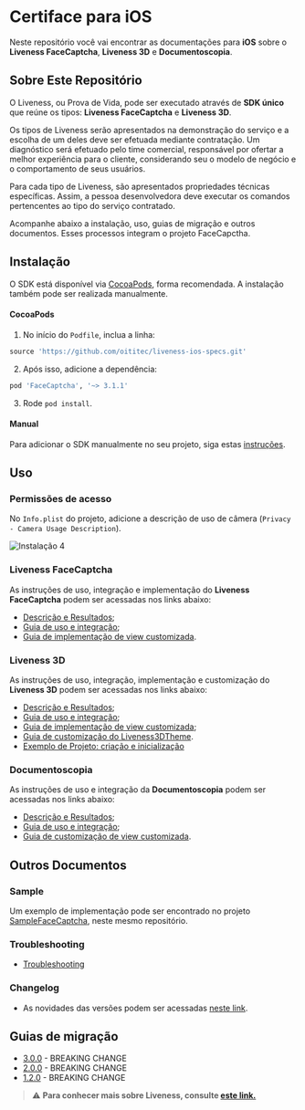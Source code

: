 #  Certiface para iOS

Neste repositório você vai encontrar as documentações para **iOS** sobre o **Liveness FaceCaptcha**, **Liveness 3D** e **Documentoscopia**.


## Sobre Este Repositório

O Liveness, ou Prova de Vida, pode ser executado através de **SDK único** que reúne os tipos: **Liveness FaceCaptcha** e **Liveness 3D**. 

Os tipos de Liveness serão apresentados na demonstração do serviço e a escolha de um deles deve ser efetuada mediante contratação. Um diagnóstico será efetuado pelo time comercial, responsável por ofertar a melhor experiência para o cliente, considerando seu o modelo de negócio e o comportamento de seus usuários.

Para cada tipo de Liveness, são apresentados propriedades técnicas específicas. Assim, a pessoa desenvolvedora deve executar os comandos pertencentes ao tipo do serviço contratado.

Acompanhe abaixo a instalação, uso, guias de migração e outros documentos. Esses processos integram o projeto FaceCapctha.

##  Instalação

O SDK está disponível via [CocoaPods](https://cocoapods.org/), forma recomendada. A instalação também pode ser realizada manualmente.


####  CocoaPods

1. No início do `Podfile`, inclua a linha:

```rb
source 'https://github.com/oititec/liveness-ios-specs.git'
```

2. Após isso, adicione a dependência:

```rb
pod 'FaceCaptcha', '~> 3.1.1'
```

3. Rode `pod install`.

####  Manual

Para adicionar o SDK manualmente no seu projeto, siga estas [instruções](Documentation/ManualInstallation.md).

##  Uso

###  Permissões de acesso

No `Info.plist` do projeto, adicione a descrição de uso de câmera (`Privacy - Camera Usage Description`).

![Instalação 4](Documentation/Images/installation_4.png)


###  Liveness FaceCaptcha

As instruções de uso, integração e implementação do **Liveness FaceCaptcha** podem ser acessadas nos links abaixo:

  - [Descrição e Resultados](Documentation/Liveness2D-Description.md);
  - [Guia de uso e integração](Documentation/FaceCaptcha-Usage.md);
  - [Guia de implementação de view customizada](Documentation/FaceCaptcha-CustomView.md).

###  Liveness 3D

As instruções de uso, integração, implementação e customização do **Liveness 3D** podem ser acessadas nos links abaixo: 

  - [Descrição e Resultados](Documentation/Liveness3D-Description.md);
  - [Guia de uso e integração](Documentation/Liveness3D-Usage.md);
  - [Guia de implementação de view customizada](Documentation/Liveness3D-CustomView.md);
  - [Guia de customização do Liveness3DTheme](Documentation/Liveness3D-Liveness3DTheme.md).
  - [Exemplo de Projeto: criação e inicialização](https://github.com/oititec/liveness3d-ios-sample)

###  Documentoscopia

As instruções de uso e integração da **Documentoscopia** podem ser acessadas nos links abaixo:

  - [Descrição e Resultados](Documentation/Documentoscopy-Description.md);
  - [Guia de uso e integração](Documentation/Documentscopy-Usage.md);
  - [Guia de customização de view customizada](Documentation/Documentscopy-CustomView.md).



## Outros Documentos


###  Sample

Um exemplo de implementação pode ser encontrado no projeto [SampleFaceCaptcha](https://github.com/oititec/liveness-ios-sdk/tree/main/SampleFaceCaptcha "SampleFaceCaptcha"), neste mesmo repositório.

### Troubleshooting

- [Troubleshooting](Documentation/Troubleshooting.md)

###  Changelog

- As novidades das versões podem ser acessadas [neste link](Documentation/Changelog.md).

##  Guias de migração

- [3.0.0](Documentation/Migration-Guide-3.0.0.md) - BREAKING CHANGE
- [2.0.0](Documentation/Migration-Guide-2.0.0.md) - BREAKING CHANGE
- [1.2.0](Documentation/Migration-Guide-1.2.0.md) - BREAKING CHANGE

>⚠️ **Para conhecer mais sobre Liveness, consulte [este link.](https://certifaceid.readme.io/docs/liveness-detection-vs-atualizada)**

